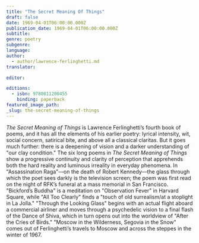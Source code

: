 ```yaml
---
title: "The Secret Meaning Of Things"
draft: false
date: 1969-04-01T06:00:00.000Z
publication_date: 1969-04-01T06:00:00.000Z
subtitle:
genre: poetry
subgenre:
language:
author:
  - author/lawrence-ferlinghetti.md
translator:

editor:

editions:
  - isbn: 9780811200455
    binding: paperback
featured_image_path:
_slug: the-secret-meaning-of-things
---
```


_The Secret Meaning of Things_ is Lawrence Ferlinghetti’s fourth book of poems, and it has all the elements of his earlier poetry: lyrical intensity, wit, social concern, satirical bite, and above all a classical claritas. But it goes much further: there is a deepening of vision and a darker understanding of "our clay condition." The six long poems in _The Secret Meaning of Things_ show a progressive continuity and clarity of perception that apprehends both the hard reality and luminous irreality in everyday phenomena. In "Assassination Raga"––on the death of Robert Kennedy––the glass through which the poet sees darkly is the television screen; the poem was first read on the night of RFK’s funeral at a mass memorial in San Francisco. "Bickford’s Buddha" is a meditation on "Observation Fever" in Harvard Square, while "All Too Clearly" finds a "touch of old surrealism/at a stoplight in La Jolla." "Through the Looking Glass" begins with an actual flight aboard a commercial airliner and moves through a psychedelic vision to a final flash of the Dance of Shiva, which in turn opens out into the worldview of "After the Cries of Birds." "Moscow in the Wilderness, Segovia in the Snow" comes out of Ferlinghetti’s travels to Moscow and across the steppes in the winter of 1967.


